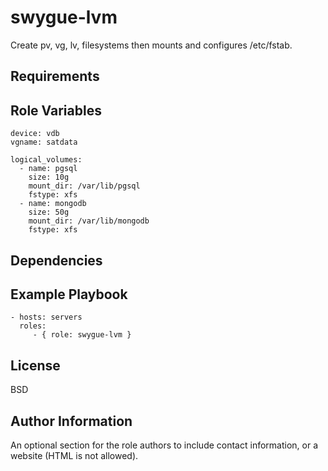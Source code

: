 swygue-lvm
=========

Create pv, vg, lv, filesystems then mounts and configures /etc/fstab.

Requirements
------------



Role Variables
--------------
```
device: vdb
vgname: satdata

logical_volumes:
  - name: pgsql
    size: 10g
    mount_dir: /var/lib/pgsql
    fstype: xfs
  - name: mongodb
    size: 50g
    mount_dir: /var/lib/mongodb
    fstype: xfs
```

Dependencies
------------


Example Playbook
----------------

    - hosts: servers
      roles:
         - { role: swygue-lvm }

License
-------

BSD

Author Information
------------------

An optional section for the role authors to include contact information, or a website (HTML is not allowed).
